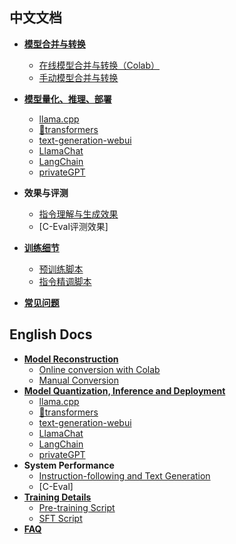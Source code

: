 ## 中文文档
- **[模型合并与转换](./模型合并与转换)**
  - [在线模型合并与转换（Colab）](./在线模型合并与转换)
  - [手动模型合并与转换](./手动模型合并与转换)
- **[模型量化、推理、部署](./模型推理与部署)**
  - [llama.cpp](./llama.cpp量化部署)
  - [🤗transformers](./使用Transformers推理)
  - [text-generation-webui](./使用text-generation-webui搭建界面)
  - [LlamaChat](./使用LlamaChat图形界面（macOS）)
  - [LangChain](./与LangChain进行集成)
  - [privateGPT](./使用privateGPT进行多文档问答)
- **效果与评测**
  - [指令理解与生成效果](./系统效果)
  - [C-Eval评测效果]

- **[训练细节](./训练细节)**
  - [预训练脚本](./预训练脚本)
  - [指令精调脚本](./指令精调脚本)
- **[常见问题](./常见问题)**


## English Docs
- **[Model Reconstruction](./Model-Reconstruction)**
  - [Online conversion with Colab](./Online-conversion-with-Colab)
  - [Manual Conversion](./Manual-Conversion)
- **[Model Quantization, Inference and Deployment](./Model-Inference-and-Deployment)**
  - [llama.cpp](./llama.cpp-Deployment)
  - [🤗transformers](./Inference-with-Transformers)
  - [text-generation-webui](./text-generation-webui)
  - [LlamaChat](./Using-LlamaChat-Interface)
  - [LangChain](./Integrated-with-LangChain)
  - [privateGPT](./Use-privateGPT-for-multi-document-QA)
- **System Performance**
  - [Instruction-following and Text Generation](./System-Performance)
  - [C-Eval]
- **[Training Details](./Training-Details)**
  - [Pre-training Script](./Pretraining-Script)
  - [SFT Script](./SFT-Script)
- **[FAQ](./FAQ)**
